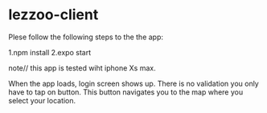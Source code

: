 # lezzoo-client


Plese follow the following steps to the the app:

1.npm install
2.expo start


note// this app is tested wiht iphone Xs max.

When the app loads, login screen shows up. There is no validation you only have to tap on button. This button navigates you to the map where you select your location.
